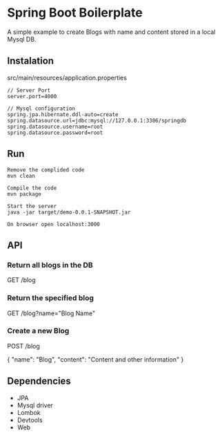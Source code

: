 # Spring Boot Boilerplate

A simple example to create Blogs with name and content stored in a local Mysql DB.

## Instalation

src/main/resources/application.properties

```
// Server Port
server.port=4000

// Mysql configuration
spring.jpa.hibernate.ddl-auto=create
spring.datasource.url=jdbc:mysql://127.0.0.1:3306/springdb
spring.datasource.username=root
spring.datasource.password=root
```

## Run
```
Remove the complided code
mvn clean

Compile the code
mvn package

Start the server
java -jar target/demo-0.0.1-SNAPSHOT.jar

On browser open localhost:3000
```

## API
### Return all blogs in the DB
GET /blog


### Return the specified blog
GET /blog?name="Blog Name"

### Create a new Blog
POST /blog

{
  "name": "Blog",
  "content": "Content and other information"
}


## Dependencies

- JPA
- Mysql driver
- Lombok 
- Devtools
- Web
